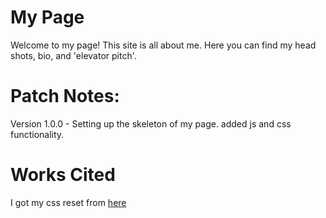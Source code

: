 # My Page

Welcome to my page! This site is all about me. Here you can find my head shots, bio, and 'elevator pitch'.

# Patch Notes:
Version 1.0.0 - 
Setting up the skeleton of my page. added js and css functionality.

# Works Cited
I got my css reset from [here](https://meyerweb.com/eric/tools/css/reset/)

